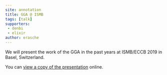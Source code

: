 ```yaml
---
site: annotation
title: GGA @ ISMB
tags: [talk]
supporters:
 - denbi
 - elixir
author: erasche
---
```


We will present the work of the GGA in the past years at ISMB/ECCB 2019 in Basel, Switzerland.

You can [view a copy of the presentation](https://docs.google.com/presentation/d/1hJyI1sbfxAzzgoJ5E4eHNicSbYzBDaVwTwfOlOLiV3c/edit#slide=id.g5d8be916d1_0_182) online.
